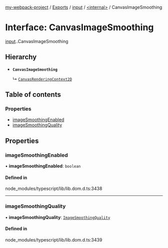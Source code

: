 [my-webpack-project](../README.md) / [Exports](../modules.md) / [input](../modules/input.md) / [<internal\>](../modules/input._internal_.md) / CanvasImageSmoothing

# Interface: CanvasImageSmoothing

[input](../modules/input.md).[<internal>](../modules/input._internal_.md).CanvasImageSmoothing

## Hierarchy

- **`CanvasImageSmoothing`**

  ↳ [`CanvasRenderingContext2D`](input._internal_.CanvasRenderingContext2D.md)

## Table of contents

### Properties

- [imageSmoothingEnabled](input._internal_.CanvasImageSmoothing.md#imagesmoothingenabled)
- [imageSmoothingQuality](input._internal_.CanvasImageSmoothing.md#imagesmoothingquality)

## Properties

### imageSmoothingEnabled

• **imageSmoothingEnabled**: `boolean`

#### Defined in

node_modules/typescript/lib/lib.dom.d.ts:3438

___

### imageSmoothingQuality

• **imageSmoothingQuality**: [`ImageSmoothingQuality`](../modules/input._internal_.md#imagesmoothingquality)

#### Defined in

node_modules/typescript/lib/lib.dom.d.ts:3439

